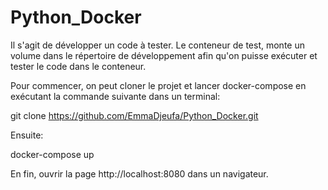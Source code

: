 
# Python_Docker
Il s'agit de développer un code à tester. Le conteneur de test, monte un volume dans le
répertoire de développement afin qu'on puisse exécuter et tester le code dans le conteneur.

Pour commencer, on peut cloner le projet et lancer docker-compose en exécutant la commande suivante dans un terminal:

git clone https://github.com/EmmaDjeufa/Python_Docker.git

Ensuite: 

docker-compose up

En fin, ouvrir la page http://localhost:8080 dans un navigateur.
